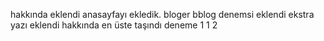 hakkında eklendi
anasayfayı ekledik. 
bloger bblog denemsi eklendi
ekstra yazı eklendi hakkında en üste taşındı 
deneme 1 1 2 